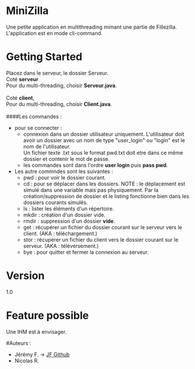 # MiniZilla
Une petite application en multithreading mimant une partie de Fillezilla.<br>
L'application est en mode cli-command.


# Getting Started
Placez dans le serveur, le dossier Serveur.<br>
Coté **serveur**<br>
Pour du multi-threading, choisir **Serveur.java**.<br>
<br>
Coté **client**, <br>
Pour du multi-threading, choisir **Client.java**.<br>
<br>
####Les commandes :
 - pour se connecter : 
    - connexion dans un dossier utilisateur uniquement. L'utilisateur doit avoir un dossier avec un nom de type "user_login" ou "login" est le nom de l'utilisateur.<br>
    Un fichier texte .txt sous le format pwd.txt doit etre dans ce même dossier et contenir le mot de passe.
    - les commandes sont dans l'ordre **user login** puis **pass pwd**.
 - Les autre commndes sont les suivantes : 
    - pwd : pour voir le dossier courant.
    - cd : pour se déplacer dans les dossiers. NOTE : le déplacement est simulé dans une variable mais pas physiquement. Par la création/suppression de dossier et le listing fonctionne bien dans les dossiers courants simulés.
    - ls : lister les éléments d'un répertoire.
    - mkdir : création d'un dossier vide.
    - rmdir : suppression d'un dossier **vide**.
    - get : récupérer un fichier du dossier courant sur le serveur vers le client. (AKA : téléchargement.)
    - stor : récupérer un fichier du client vers le dossier courant sur le serveur. (AKA : téléversement.)
    - bye : pour quitter et fermer la connexion au serveur.

# Version

1.0

# Feature possible

Une IHM est à envisager.


#Auteurs : 
- Jérémy F. -> [JF Github](https://github.com/xel0x)
- Nicolas R. 
